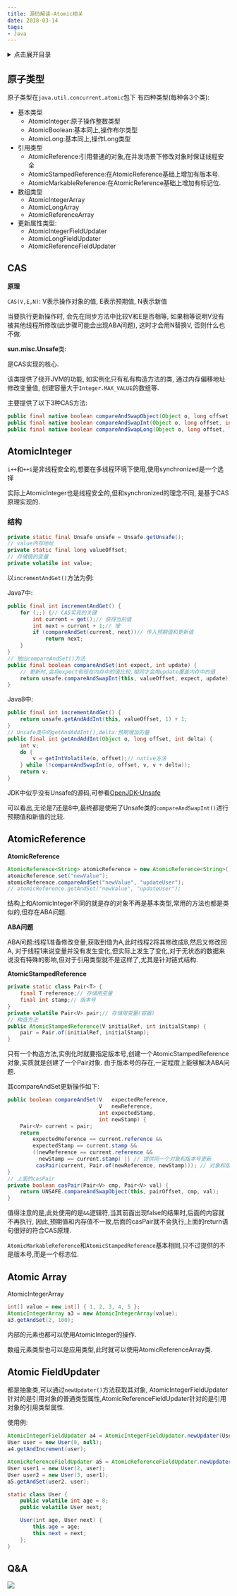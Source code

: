 ```yaml
---
title: 源码解读-Atomic相关
date: 2018-03-14
tags:
- Java
---
```

<details>
<summary>点击展开目录</summary>
<!-- TOC -->

- [原子类型](#原子类型)
- [CAS](#cas)
- [AtomicInteger](#atomicinteger)
    - [结构](#结构)
- [AtomicReference](#atomicreference)
- [Atomic Array](#atomic-array)
- [Atomic FieldUpdater](#atomic-fieldupdater)
- [Q&A](#qa)

<!-- /TOC -->
</details>

## 原子类型

原子类型在`java.util.concurrent.atomic`包下
有四种类型(每种各3个类):

* 基本类型
    - AtomicInteger:原子操作整数类型
    - AtomicBoolean:基本同上,操作布尔类型
    - AtomicLong:基本同上,操作Long类型
* 引用类型
    - AtomicReference:引用普通的对象,在并发场景下修改对象时保证线程安全
    - AtomicStampedReference:在AtomicReference基础上增加有版本号.
    - AtomicMarkableReference:在AtomicReference基础上增加有标记位.
* 数组类型
    - AtomicIntegerArray
    - AtomicLongArray
    - AtomicReferenceArray
* 更新属性类型:
    - AtomicIntegerFieldUpdater
    - AtomicLongFieldUpdater
    - AtomicReferenceFieldUpdater

## CAS

**原理**

`CAS(V,E,N)`: V表示操作对象的值, E表示预期值, N表示新值

当要执行更新操作时, 会先在同步方法中比较V和E是否相等, 如果相等说明V没有被其他线程所修改(此步骤可能会出现ABA问题), 这时才会用N替换V, 否则什么也不做.

**sun.misc.Unsafe**类:

是CAS实现的核心.

该类提供了绕开JVM的功能, 如实例化只有私有构造方法的类, 通过内存偏移地址修改变量值, 创建容量大于`Integer.MAX_VALUE`的数组等.

主要提供了以下3种CAS方法:
```Java
public final native boolean compareAndSwapObject(Object o, long offset, Object expected, Object x);
public final native boolean compareAndSwapInt(Object o, long offset, int expected, int x);
public final native boolean compareAndSwapLong(Object o, long offset, long expected, long x);
```
## AtomicInteger

`i++`和`++i`是非线程安全的,想要在多线程环境下使用,使用synchronized是一个选择

实际上AtomicInteger也是线程安全的,但和synchronized的理念不同, 是基于CAS原理实现的.

### 结构

```Java
private static final Unsafe unsafe = Unsafe.getUnsafe();
// value内存地址
private static final long valueOffset;
// 存储值的变量
private volatile int value;
```

以`incrementAndGet()`方法为例:

Java7中:
```Java
public final int incrementAndGet() {
    for (;;) {// CAS实现的关键
        int current = get();// 获得当前值
        int next = current + 1;// 增
        if (compareAndSet(current, next))// 传入预期值和更新值
            return next;
    }
}
// 抽出compareAndSet()方法
public final boolean compareAndSet(int expect, int update) {
    // 更新时,会将expect和现在内存中的值比较,相同才会用update覆盖内存中的值
    return unsafe.compareAndSwapInt(this, valueOffset, expect, update);
}
```

Java8中:
```Java
public final int incrementAndGet() {
    return unsafe.getAndAddInt(this, valueOffset, 1) + 1;
}
// Unsafe类中的getAndAddInt(),delta:预期增加的量
public final int getAndAddInt(Object o, long offset, int delta) {
    int v;
    do {
        v = getIntVolatile(o, offset);// native方法
    } while (!compareAndSwapInt(o, offset, v, v + delta));
    return v;
}
```
JDK中似乎没有Unsafe的源码,可参看[OpenJDK-Unsafe](https://github.com/lambdalab-mirror/jdk8u-jdk/blob/master/src/share/classes/sun/misc/Unsafe.java#L1031)

可以看出,无论是7还是8中,最终都是使用了Unsafe类的`compareAndSwapInt()`进行预期值和新值的比较.

## AtomicReference

**AtomicReference**

```Java
AtomicReference<String> atomicReference = new AtomicReference<String>();
atomicReference.set("newValue");
atomicReference.compareAndSet("newValue", "updateUser");
// atomicReference.getAndSet("newValue", "updateUser");
```

结构上和AtomicInteger不同的就是存的对象不再是基本类型,常用的方法也都是类似的,但存在ABA问题.

**ABA问题**

ABA问题:线程1准备修改变量,获取到值为A,此时线程2将其修改成B,然后又修改回A,
对于线程1来说变量并没有发生变化,但实际上发生了变化,对于无状态的数据来说没有特殊的影响,但对于引用类型就不是这样了,尤其是针对链式结构.

**AtomicStampedReference** 

```Java
private static class Pair<T> {
    final T reference;// 存储用变量
    final int stamp;// 版本号
}
private volatile Pair<V> pair;// 存储用变量(容器)
// 构造方法
public AtomicStampedReference(V initialRef, int initialStamp) {
    pair = Pair.of(initialRef, initialStamp);
}
```
只有一个构造方法,实例化时就要指定版本号,创建一个AtomicStampedReference对象,实质就是创建了一个Pair对象.
由于版本号的存在,一定程度上能够解决ABA问题.

其compareAndSet更新操作如下:

```Java
public boolean compareAndSet(V   expectedReference,
                             V   newReference,
                             int expectedStamp,
                             int newStamp) {
    Pair<V> current = pair;
    return
        expectedReference == current.reference &&
        expectedStamp == current.stamp &&
        ((newReference == current.reference &&
          newStamp == current.stamp) || // 提供同一个对象和版本号更新
         casPair(current, Pair.of(newReference, newStamp))); // 对象和版本号有变更的更新
}
// 上面的casPair
private boolean casPair(Pair<V> cmp, Pair<V> val) {
    return UNSAFE.compareAndSwapObject(this, pairOffset, cmp, val);
}
```

值得注意的是,此处使用的是`&&`逻辑符,当其前面出现false的结果时,后面的内容就不再执行,
因此,预期值和内存值不一致,后面的casPair就不会执行,上面的return语句很好的符合CAS原理.

`AtomicMarkableReference`和`AtomicStampedReference`基本相同,只不过提供的不是版本号,而是一个标志位.

## Atomic Array

AtomicIntegerArray

```Java
int[] value = new int[] { 1, 2, 3, 4, 5 };
AtomicIntegerArray a3 = new AtomicIntegerArray(value);
a3.getAndSet(2, 100);
```

内部的元素也都可以使用AtomicInteger的操作.

数组元素类型也可以是应用类型,此时就可以使用AtomicReferenceArray类.

## Atomic FieldUpdater

都是抽象类,可以通过`newUpdater()`方法获取其对象,
AtomicIntegerFieldUpdater针对的是引用对象的普通类型属性,AtomicReferenceFieldUpdater针对的是引用对象的引用类型属性.

使用例:
```Java
AtomicIntegerFieldUpdater a4 = AtomicIntegerFieldUpdater.newUpdater(User.class, "age");
User user = new User(0, null);
a4.getAndIncrement(user);

AtomicReferenceFieldUpdater a5 = AtomicReferenceFieldUpdater.newUpdater(User.class, User.class, "next");
User user1 = new User(2, user);
User user2 = new User(3, user1);
a5.getAndSet(user2, user);

static class User {
    public volatile int age = 8;
    public volatile User next;

    User(int age, User next) {
        this.age = age;
        this.next = next;
    };
}
```

## Q&A



[![](https://static.segmentfault.com/v-5b1df2a7/global/img/creativecommons-cc.svg)](https://creativecommons.org/licenses/by-nc-nd/4.0/)
